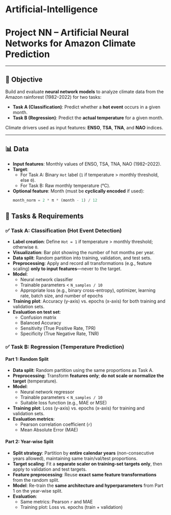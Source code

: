 # Artificial-Intelligence

# Project NN – Artificial Neural Networks for Amazon Climate Prediction

---

## 🎯 Objective

Build and evaluate **neural network models** to analyze climate data from the Amazon rainforest (1982–2022) for two tasks:

- **Task A (Classification)**: Predict whether a **hot event** occurs in a given month.  
- **Task B (Regression)**: Predict the **actual temperature** for a given month.

Climate drivers used as input features: **ENSO**, **TSA**, **TNA**, and **NAO** indices.

---

## 📊 Data

- **Input features**: Monthly values of ENSO, TSA, TNA, NAO (1982–2022).  
- **Target**:
  - For Task A: Binary `Hot` label (`1` if temperature > monthly threshold, else `0`).
  - For Task B: Raw monthly temperature (°C).
- **Optional feature**: Month (must be **cyclically encoded** if used):  
  ```python
  month_norm = 2 * π * (month - 1) / 12

## 🧠 Tasks & Requirements

### ✅ Task A: Classification (Hot Event Detection)
- **Label creation**: Define `Hot = 1` if temperature > monthly threshold; otherwise `0`.
- **Visualization**: Bar plot showing the number of hot months per year.
- **Data split**: Random partition into training, validation, and test sets.
- **Preprocessing**: Apply and record all transformations (e.g., feature scaling) **only to input features**—never to the target.
- **Model**:
  - Neural network classifier
  - Trainable parameters < `N_samples / 10`
  - Appropriate loss (e.g., binary cross-entropy), optimizer, learning rate, batch size, and number of epochs
- **Training plot**: Accuracy (y-axis) vs. epochs (x-axis) for both training and validation sets.
- **Evaluation on test set**:
  - Confusion matrix
  - Balanced Accuracy
  - Sensitivity (True Positive Rate, TPR)
  - Specificity (True Negative Rate, TNR)

### ✅ Task B: Regression (Temperature Prediction)

#### **Part 1: Random Split**
- **Data split**: Random partition using the same proportions as Task A.
- **Preprocessing**: Transform **features only**; **do not scale or normalize the target** (temperature).
- **Model**:
  - Neural network regressor
  - Trainable parameters < `N_samples / 10`
  - Suitable loss function (e.g., MAE or MSE)
- **Training plot**: Loss (y-axis) vs. epochs (x-axis) for training and validation sets.
- **Evaluation metrics**:
  - Pearson correlation coefficient (`r`)
  - Mean Absolute Error (MAE)

#### **Part 2: Year-wise Split**
- **Split strategy**: Partition by **entire calendar years** (non-consecutive years allowed), maintaining same train/val/test proportions.
- **Target scaling**: Fit a **separate scaler on training-set targets only**, then apply to validation and test targets.
- **Feature preprocessing**: Reuse **exact same feature transformations** from the random split.
- **Model**: Re-train the **same architecture and hyperparameters** from Part 1 on the year-wise split.
- **Evaluation**:
  - Same metrics: Pearson `r` and MAE
  - Training plot: Loss vs. epochs (train + validation)
